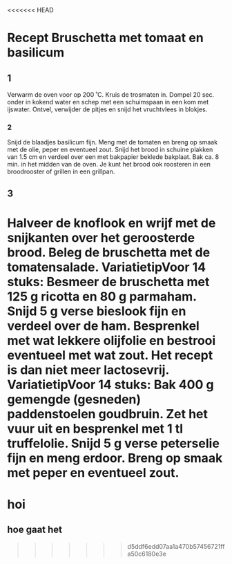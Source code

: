 <<<<<<< HEAD
# Recept Bruschetta met tomaat en basilicum

## 1
 Verwarm de oven voor op 200 ˚C. Kruis de trosmaten in. Dompel 20 sec. onder in kokend water en schep met een schuimspaan in een kom met ijswater. Ontvel, verwijder de pitjes en snijd het vruchtvlees in blokjes.

### 2
 Snijd de blaadjes basilicum fijn. Meng met de tomaten en breng op smaak met de olie, peper en eventueel zout. Snijd het brood in schuine plakken van 1.5 cm en verdeel over een met bakpapier beklede bakplaat. Bak ca. 8 min. in het midden van de oven. Je kunt het brood ook roosteren in een broodrooster of grillen in een grillpan.

## 3
 Halveer de knoflook en wrijf met de snijkanten over het geroosterde brood. Beleg de bruschetta met de tomatensalade. VariatietipVoor 14 stuks: Besmeer de bruschetta met 125 g ricotta en 80 g parmaham. Snijd 5 g verse bieslook fijn en verdeel over de ham. Besprenkel met wat lekkere olijfolie en bestrooi eventueel met wat zout. Het recept is dan niet meer lactosevrij. VariatietipVoor 14 stuks: Bak 400 g gemengde (gesneden) paddenstoelen goudbruin. Zet het vuur uit en besprenkel met 1 tl truffelolie. Snijd 5 g verse peterselie fijn en meng erdoor. Breng op smaak met peper en eventueel zout.
=======
# hoi 

## hoe gaat het
>>>>>>> d5ddf6edd07aa1a470b57456721ffa50c6180e3e
